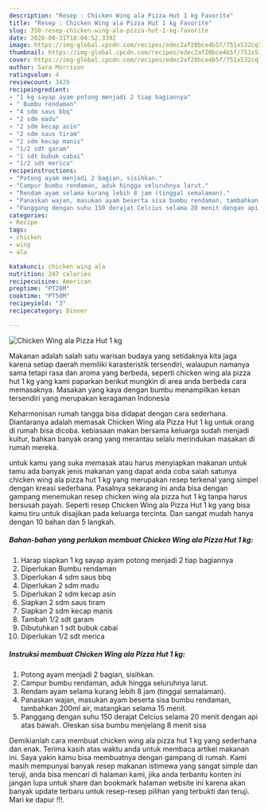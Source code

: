 ```yaml
---
description: "Resep : Chicken Wing ala Pizza Hut 1 kg Favorite"
title: "Resep : Chicken Wing ala Pizza Hut 1 kg Favorite"
slug: 350-resep-chicken-wing-ala-pizza-hut-1-kg-favorite
date: 2020-08-31T18:04:52.339Z
image: https://img-global.cpcdn.com/recipes/edec2af20bce4b5f/751x532cq70/chicken-wing-ala-pizza-hut-1-kg-foto-resep-utama.jpg
thumbnail: https://img-global.cpcdn.com/recipes/edec2af20bce4b5f/751x532cq70/chicken-wing-ala-pizza-hut-1-kg-foto-resep-utama.jpg
cover: https://img-global.cpcdn.com/recipes/edec2af20bce4b5f/751x532cq70/chicken-wing-ala-pizza-hut-1-kg-foto-resep-utama.jpg
author: Sara Morrison
ratingvalue: 4
reviewcount: 3429
recipeingredient:
- "1 kg sayap ayam potong menjadi 2 tiap bagiannya"
- " Bumbu rendaman"
- "4 sdm saus bbq"
- "2 sdm madu"
- "2 sdm kecap asin"
- "2 sdm saus tiram"
- "2 sdm kecap manis"
- "1/2 sdt garam"
- "1 sdt bubuk cabai"
- "1/2 sdt merica"
recipeinstructions:
- "Potong ayam menjadi 2 bagian, sisihkan."
- "Campur bumbu rendaman, aduk hingga seluruhnya larut."
- "Rendam ayam selama kurang lebih 8 jam (tinggal semalaman)."
- "Panaskan wajan, masukan ayam beserta sisa bumbu rendaman, tambahkan 200ml air, matangkan selama 15 menit."
- "Panggang dengan suhu 150 derajat Celcius selama 20 menit dengan api atas bawah. Oleskan sisa bumbu menjelang 8 menit sisa"
categories:
- Recipe
tags:
- chicken
- wing
- ala

katakunci: chicken wing ala 
nutrition: 247 calories
recipecuisine: American
preptime: "PT28M"
cooktime: "PT50M"
recipeyield: "3"
recipecategory: Dinner

---
```



![Chicken Wing ala Pizza Hut 1 kg](https://img-global.cpcdn.com/recipes/edec2af20bce4b5f/751x532cq70/chicken-wing-ala-pizza-hut-1-kg-foto-resep-utama.jpg)

Makanan adalah salah satu warisan budaya yang setidaknya kita jaga karena setiap daerah memiliki karasteristik tersendiri, walaupun namanya sama tetapi rasa dan aroma yang berbeda, seperti chicken wing ala pizza hut 1 kg yang kami paparkan berikut mungkin di area anda berbeda cara memasaknya. Masakan yang kaya dengan bumbu menampilkan kesan tersendiri yang merupakan keragaman Indonesia

Keharmonisan rumah tangga bisa didapat dengan cara sederhana. Diantaranya adalah memasak Chicken Wing ala Pizza Hut 1 kg untuk orang di rumah bisa dicoba. kebiasaan makan bersama keluarga sudah menjadi kultur, bahkan banyak orang yang merantau selalu merindukan masakan di rumah mereka.



untuk kamu yang suka memasak atau harus menyiapkan makanan untuk tamu ada banyak jenis makanan yang dapat anda coba salah satunya chicken wing ala pizza hut 1 kg yang merupakan resep terkenal yang simpel dengan kreasi sederhana. Pasalnya sekarang ini anda bisa dengan gampang menemukan resep chicken wing ala pizza hut 1 kg tanpa harus bersusah payah.
Seperti resep Chicken Wing ala Pizza Hut 1 kg yang bisa kamu tiru untuk disajikan pada keluarga tercinta. Dan sangat mudah hanya dengan 10 bahan dan 5 langkah.


<!--inarticleads1-->

##### Bahan-bahan yang perlukan membuat Chicken Wing ala Pizza Hut 1 kg:

1. Harap siapkan 1 kg sayap ayam potong menjadi 2 tiap bagiannya
1. Diperlukan  Bumbu rendaman
1. Diperlukan 4 sdm saus bbq
1. Diperlukan 2 sdm madu
1. Diperlukan 2 sdm kecap asin
1. Siapkan 2 sdm saus tiram
1. Siapkan 2 sdm kecap manis
1. Tambah 1/2 sdt garam
1. Dibutuhkan 1 sdt bubuk cabai
1. Diperlukan 1/2 sdt merica




<!--inarticleads2-->

##### Instruksi membuat  Chicken Wing ala Pizza Hut 1 kg:

1. Potong ayam menjadi 2 bagian, sisihkan.
1. Campur bumbu rendaman, aduk hingga seluruhnya larut.
1. Rendam ayam selama kurang lebih 8 jam (tinggal semalaman).
1. Panaskan wajan, masukan ayam beserta sisa bumbu rendaman, tambahkan 200ml air, matangkan selama 15 menit.
1. Panggang dengan suhu 150 derajat Celcius selama 20 menit dengan api atas bawah. Oleskan sisa bumbu menjelang 8 menit sisa




Demikianlah cara membuat chicken wing ala pizza hut 1 kg yang sederhana dan enak. Terima kasih atas waktu anda untuk membaca artikel makanan ini. Saya yakin kamu bisa membuatnya dengan gampang di rumah. Kami masih mempunyai banyak resep makanan istimewa yang sangat simple dan teruji, anda bisa mencari di halaman kami, jika anda terbantu konten ini jangan lupa untuk share dan bookmark halaman website ini karena akan banyak update terbaru untuk resep-resep pilihan yang terbukti dan teruji. Mari ke dapur !!!. 
